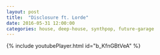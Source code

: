 ```yaml
---
layout: post
title:  "Disclosure ft. Lorde"
date: 2016-05-31 12:00:00
categories: house, deep-house, synthpop, future-garage
---
```

{% include youtubePlayer.html id="b_KfnGBtVeA" %}
